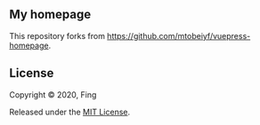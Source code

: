 ## My homepage

This repository forks from https://github.com/mtobeiyf/vuepress-homepage.

## License

Copyright © 2020, Fing

Released under the [MIT License](https://opensource.org/licenses/MIT).
